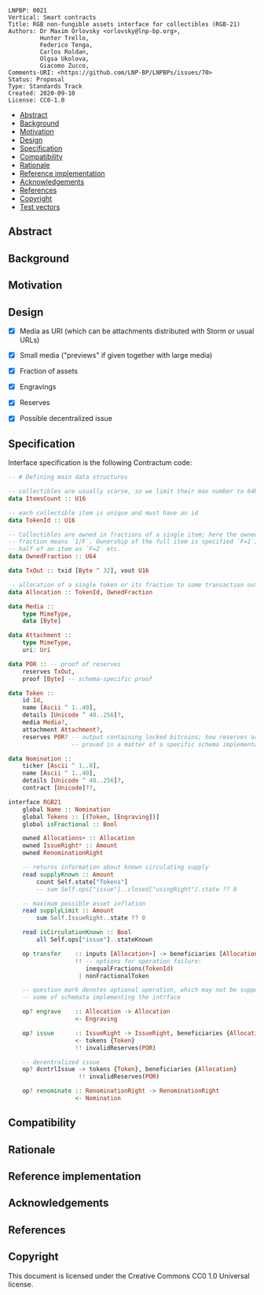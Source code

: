 ```
LNPBP: 0021
Vertical: Smart contracts
Title: RGB non-fungible assets interface for collectibles (RGB-21)
Authors: Dr Maxim Orlovsky <orlovsky@lnp-bp.org>,
         Hunter Trello,
         Federico Tenga,
         Carlos Roldan,
         Olgsa Ukolova,
         Giacomo Zucco,
Comments-URI: <https://github.com/LNP-BP/LNPBPs/issues/70>
Status: Proposal
Type: Standards Track
Created: 2020-09-10
License: CC0-1.0
```

- [Abstract](#abstract)
- [Background](#background)
- [Motivation](#motivation)
- [Design](#design)
- [Specification](#specification)
- [Compatibility](#compatibility)
- [Rationale](#rationale)
- [Reference implementation](#reference-implementation)
- [Acknowledgements](#acknowledgements)
- [References](#references)
- [Copyright](#copyright)
- [Test vectors](#test-vectors)


## Abstract


## Background


## Motivation


## Design

- [x] Media as URI (which can be attachments distributed with Storm or usual URLs)
- [x] Small media ("previews" if given together with large media)
- [x] Fraction of assets
- [x] Engravings
- [x] Reserves
- [x] Possible decentralized issue


## Specification

Interface specification is the following Contractum code:

```haskell
-- # Defining main data structures

-- collectibles are usually scarse, so we limit their max number to 64k
data ItemsCount :: U16

-- each collectible item is unique and must have an id
data TokenId :: U16

-- Collectibles are owned in fractions of a single item; here the owned
-- fraction means `1/F`. Ownership of the full item is specified `F=1`;
-- half of an item as `F=2` etc.
data OwnedFraction :: U64

data TxOut :: txid [Byte ^ 32], vout U16

-- allocation of a single token or its fraction to some transaction output
data Allocation :: TokenId, OwnedFraction

data Media ::
    type MimeType,
    data [Byte]

data Attachment ::
    type MimeType,
    uri: Uri

data POR :: -- proof of reserves
    reserves TxOut,
    proof [Byte] -- schema-specific proof 

data Token ::
    id Id,
    name [Ascii ^ 1..40],
    details [Unicode ^ 40..256]?,
    media Media?,
    attachment Attachment?,
    reserves POR? -- output containing locked bitcoins; how reserves are
                  -- proved is a matter of a specific schema implementation

data Nomination :: 
    ticker [Ascii ^ 1..8],
    name [Ascii ^ 1..40],
    details [Unicode ^ 40..256]?,
    contract [Unicode]??,

interface RGB21
    global Name :: Nomination
    global Tokens :: [(Token, [Engraving])]
    global isFractional :: Bool

    owned Allocations+ :: Allocation
    owned IssueRight* :: Amount
    owned RenominationRight

    -- returns information about known circulating supply
    read supplyKnown :: Amount
        count Self.state["Tokens"]
        -- sum Self.ops["issue"]..closed["usingRight"].state ?? 0

    -- maximum possible asset inflation
    read supplyLimit :: Amount
        sum Self.IssueRight..state ?? 0

    read isCirculationKnown :: Bool
        all Self.ops["issue"]..stateKnown

    op transfer    :: inputs [Allocation+] -> beneficiaries [Allocation]
                   !! -- options for operation failure:
                      inequalFractions(TokenId)
                    | nonFractionalToken

    -- question mark denotes optional operation, which may not be supported by 
    -- some of schemata implementing the intrface

    op? engrave    :: Allocation -> Allocation
                   <- Engraving

    op? issue      :: IssueRight -> IssueRight, beneficiaries {Allocation}
                   <- tokens {Token}
                   !! invalidReserves(POR)

    -- decentralized issue
    op? dcntrlIssue -> tokens {Token}, beneficiaries {Allocation}
                    !! invalidReserves(POR)

    op? renominate :: RenominationRight -> RenominationRight
                   <- Nomination
```

## Compatibility


## Rationale


## Reference implementation


## Acknowledgements


## References


## Copyright

This document is licensed under the Creative Commons CC0 1.0 Universal license.
